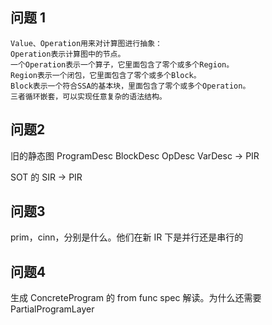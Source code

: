 ## 问题 1
```
Value、Operation用来对计算图进行抽象：
Operation表示计算图中的节点。
一个Operation表示一个算子，它里面包含了零个或多个Region。
Region表示一个闭包，它里面包含了零个或多个Block。
Block表示一个符合SSA的基本块，里面包含了零个或多个Operation。
三者循环嵌套，可以实现任意复杂的语法结构。
```

## 问题2
旧的静态图 ProgramDesc BlockDesc OpDesc VarDesc -> PIR

SOT 的 SIR -> PIR

## 问题3

prim，cinn，分别是什么。他们在新 IR 下是并行还是串行的

## 问题4
生成 ConcreteProgram 的 from func spec 解读。为什么还需要 PartialProgramLayer 

